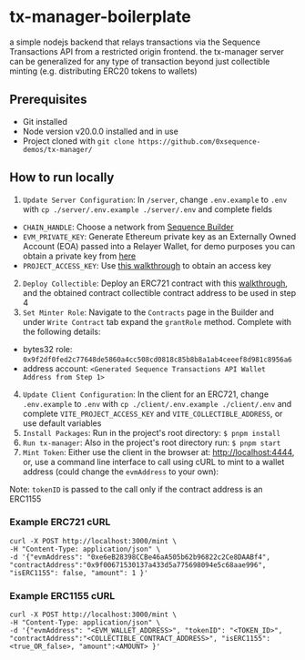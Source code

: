 # tx-manager-boilerplate
a simple nodejs backend that relays transactions via the Sequence Transactions API from a restricted origin frontend. the tx-manager server can be generalized for any type of transaction beyond just collectible minting (e.g. distributing ERC20 tokens to wallets)

## Prerequisites
- Git installed
- Node version v20.0.0 installed and in use
- Project cloned with `git clone https://github.com/0xsequence-demos/tx-manager/`

## How to run locally
1. `Update Server Configuration`: In `/server`, change `.env.example` to `.env` with `cp ./server/.env.example ./server/.env` and complete fields
- `CHAIN_HANDLE`: Choose a network from [Sequence Builder](https://sequence.build)
- `EVM_PRIVATE_KEY`: Generate Ethereum private key as an Externally Owned Account (EOA) passed into a Relayer Wallet, for demo purposes you can obtain a private key from [here](https://sequence-ethauthproof-viewer.vercel.app/)
- `PROJECT_ACCESS_KEY`: Use [this walkthrough](https://docs.sequence.xyz/solutions/builder/getting-started#claim-an-api-access-key) to obtain an access key 
2. `Deploy Collectible`: Deploy an ERC721 contract with this [walkthrough](https://docs.sequence.xyz/solutions/collectibles/contracts/deploy-an-item-collection), and the obtained contract collectible contract address to be used in step 4
3. `Set Minter Role`: Navigate to the `Contracts` page in the Builder and under `Write Contract` tab expand the `grantRole` method. Complete with the following details:
- bytes32 role: `0x9f2df0fed2c77648de5860a4cc508cd0818c85b8b8a1ab4ceeef8d981c8956a6`
- address account: `<Generated Sequence Transactions API Wallet Address from Step 1>`
4. `Update Client Configuration`: In the client for an ERC721, change `.env.example` to `.env` with `cp ./client/.env.example ./client/.env` and complete `VITE_PROJECT_ACCESS_KEY` and `VITE_COLLECTIBLE_ADDRESS`, or use default variables
5. `Install Packages`: Run in the project's root directory: `$ pnpm install`
6. `Run tx-manager`: Also in the project's root directory run: `$ pnpm start`
7. `Mint Token`: Either use the client in the browser at: [http://localhost:4444](http://localhost:4444), or, use a command line interface to call using cURL to mint to a wallet address (could change the `evmAddress` to your own):

Note: `tokenID` is passed to the call only if the contract address is an ERC1155

### Example ERC721 cURL
```shell
curl -X POST http://localhost:3000/mint \
-H "Content-Type: application/json" \
-d '{"evmAddress": "0xe6eB28398CCBe46aA505b62b96822c2Ce8DAABf4", "contractAddress":"0x9f00671530137a433d5a775698094e5c68aae996", "isERC1155": false, "amount": 1 }'
```

### Example ERC1155 cURL 
```shell
curl -X POST http://localhost:3000/mint \
-H "Content-Type: application/json" \
-d '{"evmAddress": "<EVM_WALLET_ADDRESS>", "tokenID": "<TOKEN_ID>", "contractAddress":"<COLLECTIBLE_CONTRACT_ADDRESS>", "isERC1155": <true_OR_false>, "amount":<AMOUNT> }'
```